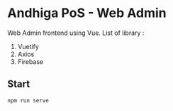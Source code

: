 # Andhiga PoS - Web Admin
Web Admin frontend using Vue. List of library :
1. Vuetify
2. Axios
3. Firebase

## Start
`npm run serve`